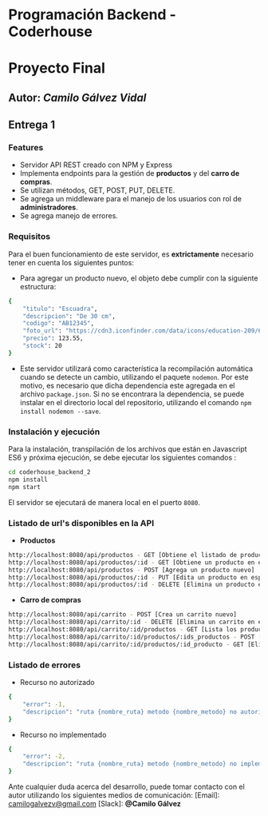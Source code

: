 # Programación Backend - Coderhouse
# Proyecto Final
## Autor: _Camilo Gálvez Vidal_

## Entrega 1


### Features
- Servidor API REST creado con NPM y Express
- Implementa endpoints para la gestión de **productos** y del **carro de compras**.
- Se utilizan métodos, GET, POST, PUT, DELETE.
- Se agrega un middleware para el manejo de los usuarios con rol de **administradores**.
- Se agrega manejo de errores.

### Requisitos
Para el buen funcionamiento de este servidor, es **extrictamente** necesario tener en cuenta los siguientes puntos:

- Para agregar un producto nuevo, el objeto debe cumplir con la siguiente estructura:
```sh
{ 
    "titulo": "Escuadra",
    "descripcion": "De 30 cm",
    "codigo": "AB12345",
    "foto_url": "https://cdn3.iconfinder.com/data/icons/education-209/64/ruler-triangle-stationary-school-256.png",
    "precio": 123.55,
    "stock": 20
}
```

- Este servidor utilizará como característica la recompilación automática cuando se detecte un cambio, utilizando el paquete `nodemon`. Por este motivo, es necesario que dicha dependencia este agregada en el archivo `package.json`. Si no se encontrara la dependencia, se puede instalar en el directorio local del repositorio, utilizando el comando `npm install nodemon --save`.

### Instalación y ejecución
Para la instalación, transpilación de los archivos que están en Javascript ES6 y próxima ejecución, se debe ejecutar los siguientes comandos :
```sh
cd coderhouse_backend_2
npm install
npm start
```

El servidor se ejecutará de manera local en el puerto `8080`.

### Listado de url's disponibles en la API

- **Productos**

```sh
http://localhost:8080/api/productos - GET [Obtiene el listado de productos]
http://localhost:8080/api/productos/:id - GET [Obtiene un producto en específico]
http://localhost:8080/api/productos - POST [Agrega un producto nuevo]
http://localhost:8080/api/productos/:id - PUT [Edita un producto en específico]
http://localhost:8080/api/productos/:id - DELETE [Elimina un producto en específico]
```

- **Carro de compras**

```sh
http://localhost:8080/api/carrito - POST [Crea un carrito nuevo]
http://localhost:8080/api/carrito/:id - DELETE [Elimina un carrito en específico]
http://localhost:8080/api/carrito/:id/productos - GET [Lista los productos de un carro en específico]
http://localhost:8080/api/carrito/:id/productos/:ids_productos - POST [Agrega un/os producto/s a un carro en específico]
http://localhost:8080/api/carrito/:id/productos/:id_producto - GET [Elimina un solo producto de un carro en específico]
```

### Listado de errores 

- Recurso no autorizado
```sh
{
    "error": -1,
    "descripcion": "ruta {nombre_ruta} metodo {nombre_metodo} no autorizada"
}
```

- Recurso no implementado
```sh
{
    "error": -2,
    "descripcion": "ruta {nombre_ruta} metodo {nombre_metodo} no implementada"
}
```

Ante cualquier duda acerca del desarrollo, puede tomar contacto con el autor utilizando los siguientes medios de comunicación:
[Email]: <camilogalvezv@gmail.com>
[Slack]: **@Camilo Gálvez**